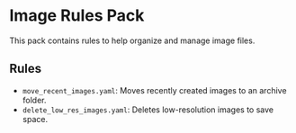 # Image Rules Pack

This pack contains rules to help organize and manage image files.

## Rules

- `move_recent_images.yaml`: Moves recently created images to an archive folder.
- `delete_low_res_images.yaml`: Deletes low-resolution images to save space.
